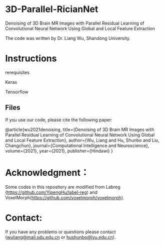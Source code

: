 # 3D-Parallel-RicianNet
 Denoising of 3D Brain MR Images with Parallel Residual
Learning of Convolutional Neural Network Using Global and Local
Feature Extraction
 
 The code was written by Dr. Liang Wu, Shandong University.

# Instructions

rerequisites

Keras

Tensorflow

## Files


If you use our code, please cite the following paper:

@article{wu2021denoising,
  title={Denoising of 3D Brain MR Images with Parallel Residual Learning of Convolutional Neural Network Using Global and Local Feature Extraction},
  author={Wu, Liang and Hu, Shunbo and Liu, Changchun},
  journal={Computational Intelligence and Neuroscience},
  volume={2021},
  year={2021},
  publisher={Hindawi}
}

# Acknowledgment：
Some codes in this repository are modified from Labreg (https://github.com/YipengHu/label-reg) and VoxelMorph(https://github.com/voxelmorph/voxelmorph).


# Contact:
If you have any problems or questions please contact (wuliang@mail.sdu.edu.cn or hushunbo@lyu.edu.cn).